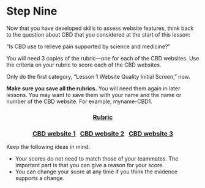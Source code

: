 # Step Nine

Now that you have developed skills to assess website features, think back to the question about CBD that you considered at the start of this lesson: 

“Is CBD use to relieve pain supported by science and medicine?”

You will need 3 copies of the rubric—one for each of the CBD websites. Use the criteria on your rubric to score each of the CBD websites.

Only do the first category, “Lesson 1 Website Quality Initial Screen,” now.

**Make sure you save all the rubrics.** You will need them again in later lessons. You may want to save them with your name and the name or number of the CBD website. For example, myname-CBD1.

### <div align="center">[Rubric]()</div>

### <div align="center">[CBD website 1]()&nbsp;&nbsp;&nbsp;[CBD website 2]()&nbsp;&nbsp;&nbsp;[CBD website 3]()</div>

Keep the following ideas in mind:
- Your scores do not need to match those of your teammates. The important part is that you can give a reason for your score. 
- You can change your score at any time if you think the evidence supports a change. 
